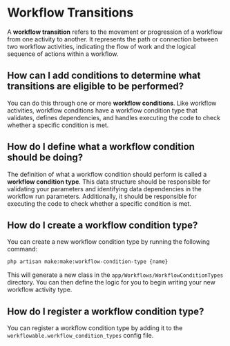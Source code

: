 # Workflow Transitions

A **workflow transition** refers to the movement or progression of a workflow from one activity to another. It
represents the path or connection between two workflow activities, indicating the flow of work and the logical sequence of actions within a workflow.

## How can I add conditions to determine what transitions are eligible to be performed?

You can do this through one or more **workflow conditions**. Like workflow activities, workflow conditions have a workflow
condition type that validates, defines dependencies, and handles executing the code to check whether a specific condition is met.

## How do I define what a workflow condition should be doing?

The definition of what a workflow condition should perform is called a **workflow condition type**. This data
structure should be responsible for validating your parameters and identifying data dependencies in the workflow run
parameters. Additionally, it should be responsible for executing the code to check whether a specific condition is met.

## How do I create a workflow condition type?

You can create a new workflow condition type by running the following command:

```bash
php artisan make:make:workflow-condition-type {name}
```

This will generate a new class in the `app/Workflows/WorkflowConditionTypes` directory. You can then define the logic
for you to begin writing your new workflow activity type.

## How do I register a workflow condition type?

You can register a workflow condition type by adding it to the `workflowable.workflow_condition_types` config file.
